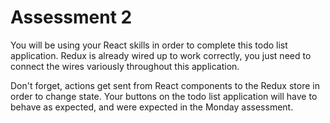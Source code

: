 # Assessment 2

You will be using your React skills in order to complete this todo list application. Redux is already wired up to work correctly, you just need to connect the wires variously throughout this application. 

Don't forget, actions get sent from React components to the Redux store in order to change state. Your buttons on the todo list application will have to behave as expected, and were expected in the Monday assessment.